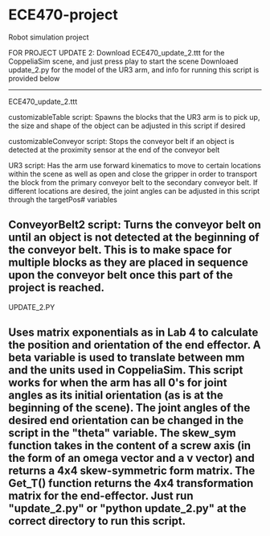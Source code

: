 # ECE470-project
Robot simulation project 

FOR PROJECT UPDATE 2:
Download ECE470_update_2.ttt for the CoppeliaSim scene, and just press play to start the scene
Downloaed update_2.py for the model of the UR3 arm, and info for running this script is provided below

----------------------------------------------------------------------------------------------------------------------------------------
ECE470_update_2.ttt 

customizableTable script:
Spawns the blocks that the UR3 arm is to pick up, the size and shape of the object can be adjusted in this script if desired

customizableConveyor script:
Stops the conveyor belt if an object is detected at the proximity sensor at the end of the conveyor belt

UR3 script:
Has the arm use forward kinematics to move to certain locations within the scene as well as open and close the gripper in order to transport the block from the primary conveyor belt to the secondary conveyor belt. If different locations are desired, the joint angles can be adjusted in this script through the targetPos# variables

ConveyorBelt2 script:
Turns the conveyor belt on until an object is not detected at the beginning of the conveyor belt. This is to make space for multiple blocks as they are placed in sequence upon the conveyor belt once this part of the project is reached.
----------------------------------------------------------------------------------------------------------------------------------------

UPDATE_2.PY

Uses matrix exponentials as in Lab 4 to calculate the position and orientation of the end effector. A beta variable is used to translate between mm and the units used in CoppeliaSim. This script works for when the arm has all 0's for joint angles as its initial orientation (as is at the beginning of the scene).  The joint angles of the desired end orientation can be changed in the script in the "theta" variable. The skew_sym function takes in the content of a screw axis (in the form of an omega vector and a v vector) and returns a 4x4 skew-symmetric form matrix. The Get_T() function returns the 4x4 transformation matrix for the end-effector. Just run "update_2.py" or "python update_2.py" at the correct directory to run this script.
----------------------------------------------------------------------------------------------------------------------------------------
